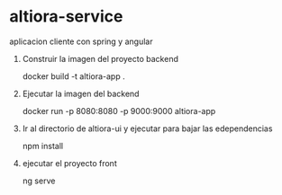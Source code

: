 # altiora-service
aplicacion cliente con spring y angular

1. Construir la imagen del proyecto backend

    docker build -t altiora-app .

2. Ejecutar la imagen del backend

    docker run -p 8080:8080 -p 9000:9000 altiora-app

3. Ir al directorio de altiora-ui y ejecutar para bajar las edependencias

    npm install

4. ejecutar el proyecto front

    ng serve